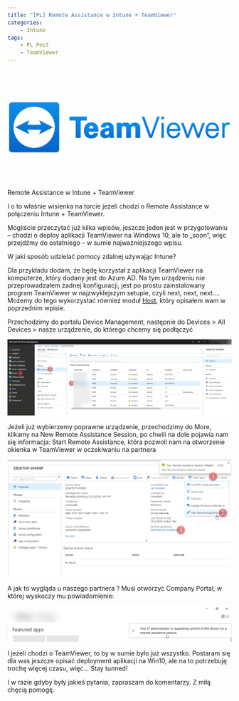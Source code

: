 ```yaml
---
title: "[PL] Remote Assistance w Intune + TeamViewer"
categories:
    - Intune
tags:
    - PL Post
    - TeamViewer
---
```

![[PL] Remote Assistance w Intune + TeamViewer](/assets/images/posts/remote-assistance-w-intune-teamviewer/top.jpg)Remote Assistance w Intune + TeamViewer

I o to właśnie wisienka na torcie jeżeli chodzi o Remote Assistance w połączeniu Intune + TeamViewer. 

Mogliście przeczytać już kilka wpisów, jeszcze jeden jest w przygotowaniu – chodzi o deploy aplikacji TeamViewer na Windows 10, ale to „soon”, więc przejdźmy do ostatniego – w sumie najważniejszego wpisu. 

W jaki sposób udzielać pomocy zdalnej używając Intune?

Dla przykładu dodam, że będę korzystał z aplikacji TeamViewer na komputerze, który dodany jest do Azure AD. Na tym urządzeniu nie przeprowadzałem żadnej konfiguracji, jest po prostu zainstalowany program TeamViewer w najzwyklejszym setupie, czyli next, next, next…. Możemy do tego wykorzystać również moduł [Host](https://piesik.me/2018/12/04/dostosowywanie-modulow-w-teamviewer-tworzenie-zasad/), który opisałem wam w poprzednim wpisie. 

Przechodzimy do portalu Device Management, następnie do Devices > All Devices > nasze urządzenie, do którego chcemy się podłączyć

![[PL] Remote Assistance w Intune + TeamViewer](/assets/images/posts/remote-assistance-w-intune-teamviewer/01.png)

Jeżeli już wybierzemy poprawne urządzenie, przechodzimy do More, klikamy na New Remote Assistance Session, po chwili na dole pojawia nam się informacja: Start Remote Assistance, która pozwoli nam na otworzenie okienka w TeamViewer w oczekiwaniu na partnera

![[PL] Remote Assistance w Intune + TeamViewer](/assets/images/posts/remote-assistance-w-intune-teamviewer/02.png)

A jak to wygląda u naszego partnera ? Musi otworzyć Company Portal, w której wyskoczy mu powiadomienie:

![[PL] Remote Assistance w Intune + TeamViewer](/assets/images/posts/remote-assistance-w-intune-teamviewer/03.png)

I jeżeli chodzi o TeamViewer, to by w sumie było już wszystko. Postaram się dla was jeszcze opisać deployment aplikacji na Win10, ale na to potrzebuję trochę więcej czasu, więc… Stay tunned! 

I w razie gdyby były jakieś pytania, zapraszam do komentarzy. Z miłą chęcią pomogę. 

